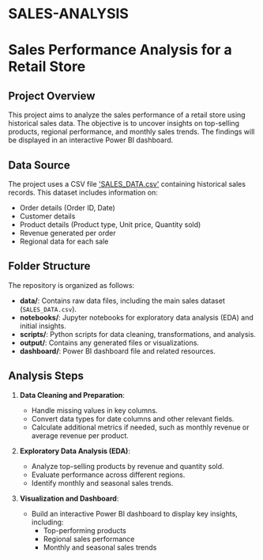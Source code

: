 # SALES-ANALYSIS
# Sales Performance Analysis for a Retail Store

## Project Overview
This project aims to analyze the sales performance of a retail store using historical sales data. The objective is to uncover insights on top-selling products, regional performance, and monthly sales trends. The findings will be displayed in an interactive Power BI dashboard.

## Data Source
The project uses a CSV file ['SALES_DATA.csv'](https://github.com/Rachaelehis/SALES-ANALYSIS/blob/main/SALES%20DATA%20CSV.csv) containing historical sales records. This dataset includes information on:
- Order details (Order ID, Date)
- Customer details
- Product details (Product type, Unit price, Quantity sold)
- Revenue generated per order
- Regional data for each sale

## Folder Structure
The repository is organized as follows:
- **data/**: Contains raw data files, including the main sales dataset (`SALES_DATA.csv`).
- **notebooks/**: Jupyter notebooks for exploratory data analysis (EDA) and initial insights.
- **scripts/**: Python scripts for data cleaning, transformations, and analysis.
- **output/**: Contains any generated files or visualizations.
- **dashboard/**: Power BI dashboard file and related resources.

## Analysis Steps
1. **Data Cleaning and Preparation**:
   - Handle missing values in key columns.
   - Convert data types for date columns and other relevant fields.
   - Calculate additional metrics if needed, such as monthly revenue or average revenue per product.

2. **Exploratory Data Analysis (EDA)**:
   - Analyze top-selling products by revenue and quantity sold.
   - Evaluate performance across different regions.
   - Identify monthly and seasonal sales trends.

3. **Visualization and Dashboard**:
   - Build an interactive Power BI dashboard to display key insights, including:
     - Top-performing products
     - Regional sales performance
     - Monthly and seasonal sales trends

